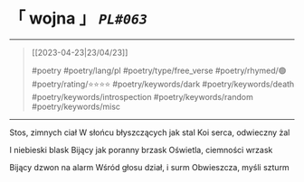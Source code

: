 # &#12300; wojna &#12301; *`PL#063`*

---

> [[2023-04-23|23/04/23]]
> 
> #poetry 
> #poetry/lang/pl 
> #poetry/type/free_verse 
> #poetry/rhymed/🟢 
> #poetry/rating/⭐⭐⭐⭐ 
> #poetry/keywords/dark #poetry/keywords/death #poetry/keywords/introspection #poetry/keywords/random #poetry/keywords/misc 

---

Stos, zimnych ciał
W słońcu błyszczących jak stal
Koi serca, odwieczny żal

I niebieski blask
Bijący jak poranny brzask
Oświetla, ciemności wrzask

Bijący dzwon na alarm
Wśród głosu dział, i surm
Obwieszcza, myśli szturm